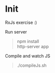 # Init
RxJs exercise :)

Run server
> npm install  
http-server app

Compile and watch JS
> ./compileJs.sh